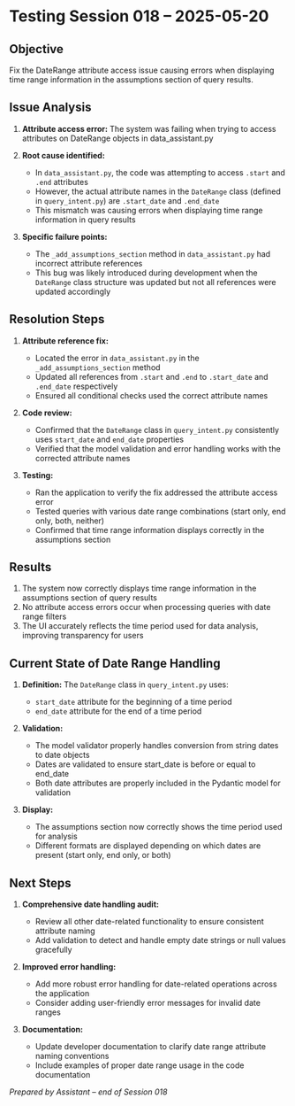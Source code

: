 # Testing Session 018 – 2025-05-20

## Objective
Fix the DateRange attribute access issue causing errors when displaying time range information in the assumptions section of query results.

## Issue Analysis
1. **Attribute access error:** The system was failing when trying to access attributes on DateRange objects in data_assistant.py
2. **Root cause identified:**
   - In `data_assistant.py`, the code was attempting to access `.start` and `.end` attributes
   - However, the actual attribute names in the `DateRange` class (defined in `query_intent.py`) are `.start_date` and `.end_date`
   - This mismatch was causing errors when displaying time range information in query results

3. **Specific failure points:**
   - The `_add_assumptions_section` method in `data_assistant.py` had incorrect attribute references
   - This bug was likely introduced during development when the `DateRange` class structure was updated but not all references were updated accordingly

## Resolution Steps
1. **Attribute reference fix:**
   - Located the error in `data_assistant.py` in the `_add_assumptions_section` method
   - Updated all references from `.start` and `.end` to `.start_date` and `.end_date` respectively
   - Ensured all conditional checks used the correct attribute names

2. **Code review:**
   - Confirmed that the `DateRange` class in `query_intent.py` consistently uses `start_date` and `end_date` properties
   - Verified that the model validation and error handling works with the corrected attribute names

3. **Testing:**
   - Ran the application to verify the fix addressed the attribute access error
   - Tested queries with various date range combinations (start only, end only, both, neither)
   - Confirmed that time range information displays correctly in the assumptions section

## Results
1. The system now correctly displays time range information in the assumptions section of query results
2. No attribute access errors occur when processing queries with date range filters
3. The UI accurately reflects the time period used for data analysis, improving transparency for users

## Current State of Date Range Handling
1. **Definition:** The `DateRange` class in `query_intent.py` uses:
   - `start_date` attribute for the beginning of a time period
   - `end_date` attribute for the end of a time period

2. **Validation:**
   - The model validator properly handles conversion from string dates to date objects
   - Dates are validated to ensure start_date is before or equal to end_date
   - Both date attributes are properly included in the Pydantic model for validation

3. **Display:**
   - The assumptions section now correctly shows the time period used for analysis
   - Different formats are displayed depending on which dates are present (start only, end only, or both)

## Next Steps
1. **Comprehensive date handling audit:**
   - Review all other date-related functionality to ensure consistent attribute naming
   - Add validation to detect and handle empty date strings or null values gracefully

2. **Improved error handling:**
   - Add more robust error handling for date-related operations across the application
   - Consider adding user-friendly error messages for invalid date ranges

3. **Documentation:**
   - Update developer documentation to clarify date range attribute naming conventions
   - Include examples of proper date range usage in the code documentation

*Prepared by Assistant – end of Session 018* 